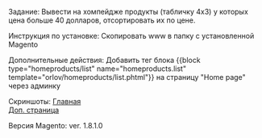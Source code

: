 Задание: 
	Вывести на хомпейдже продукты (табличку 4x3) у которых цена больше 40 долларов, отсортировать их по цене.

Инструкция по установке:
	Скопировать www в папку с установленной Magento
	
Дополнительные действия:
	Добавить тег блока 
	{{block type="homeproducts/list" name="homeproducts.list" template="orlov/homeproducts/list.phtml"}}
	на страницу "Home page" через админку

Скриншоты:
	[Главная](screenshots/sc001.png)	
	[Доп. страница](screenshots/sc002.png)
	
Версия Magento: ver. 1.8.1.0
	
